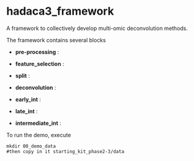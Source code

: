 # hadaca3_framework

A framework to collectively develop multi-omic deconvolution methods.

The framework contains several blocks

- **pre-processing** : 


- **feature_selection** :
- **split** : 
- **deconvolution** :
- **early_int** : 

- **late_int** : 

- **intermediate_int** : 

To run the demo, execute 
```
mkdir 00_demo_data
#then copy in it starting_kit_phase2-3/data
```
